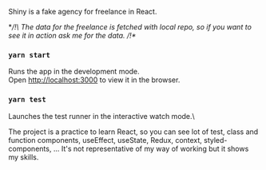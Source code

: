 Shiny is a fake agency for freelance in React.

**/!\ The data for the freelance is fetched with local repo, so if you want to see it in action ask me for the data. /!\**

### `yarn start`
Runs the app in the development mode.\
Open [http://localhost:3000](http://localhost:3000) to view it in the browser.

### `yarn test`
Launches the test runner in the interactive watch mode.\

The project is a practice to learn React, so you can see lot of test, class and function components, useEffect, useState, Redux, context, styled-components, ... It's not representative of my way of working but it shows my skills.
